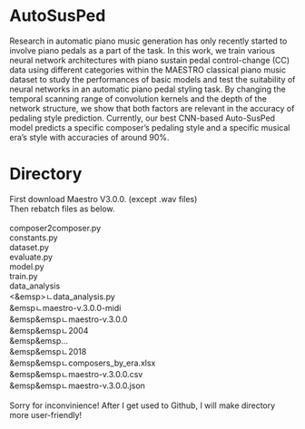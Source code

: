 # AutoSusPed
  Research in automatic piano music generation has only recently started to involve piano pedals as a part of the task. In this work, we train various neural network architectures with piano sustain pedal control-change (CC) data using different categories within the MAESTRO classical piano music dataset to study the performances of basic models and test the suitability of neural networks in an automatic piano pedal styling task. By changing the temporal scanning range of convolution kernels and the depth of the network structure, we show that both factors are relevant in the accuracy of pedaling style prediction. Currently, our best CNN-based Auto-SusPed model predicts a specific composer’s pedaling style and a specific musical era’s style with accuracies of around 90%.

# Directory

First download Maestro V3.0.0. (except .wav files)<br />
Then rebatch files as below.<br />
<br />
composer2composer.py<br />
constants.py<br />
dataset.py<br />
evaluate.py<br />
model.py<br />
train.py<br />
data_analysis<br />
<&emsp>ㄴdata_analysis.py<br />
&emspㄴmaestro-v.3.0.0-midi<br />
  &emsp&emspㄴmaestro-v.3.0.0<br />
    &emsp&emspㄴ2004<br />
    &emsp&emsp...<br />
    &emsp&emspㄴ2018<br />
    &emsp&emspㄴcomposers_by_era.xlsx<br />
    &emsp&emspㄴmaestro-v.3.0.0.csv<br />
    &emsp&emspㄴmaestro-v.3.0.0.json<br />
    <br />
Sorry for inconvinience! After I get used to Github, I will make directory more user-friendly!
